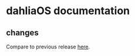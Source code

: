 # dahliaOS documentation

## changes

Compare to previous release [here](https://github.com/dahliaOS/documentation/compare/v220516...v220523).
